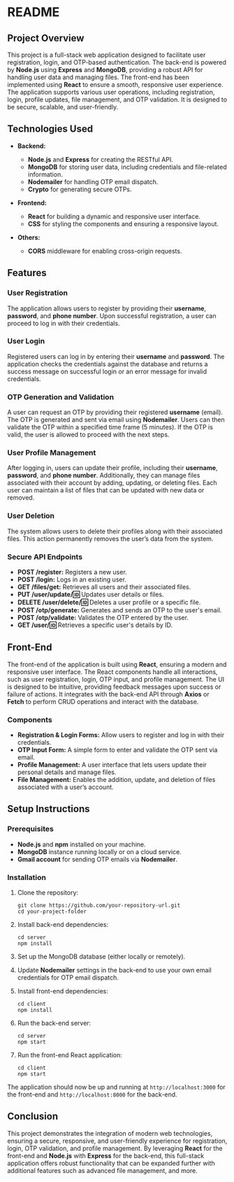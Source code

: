 # README

## Project Overview

This project is a full-stack web application designed to facilitate user registration, login, and OTP-based authentication. The back-end is powered by **Node.js** using **Express** and **MongoDB**, providing a robust API for handling user data and managing files. The front-end has been implemented using **React** to ensure a smooth, responsive user experience. The application supports various user operations, including registration, login, profile updates, file management, and OTP validation. 
It is designed to be secure, scalable, and user-friendly.

## Technologies Used

- **Backend:**
  - **Node.js** and **Express** for creating the RESTful API.
  - **MongoDB** for storing user data, including credentials and file-related information.
  - **Nodemailer** for handling OTP email dispatch.
  - **Crypto** for generating secure OTPs.

- **Frontend:**
  - **React** for building a dynamic and responsive user interface.
  - **CSS** for styling the components and ensuring a responsive layout.

- **Others:**
  - **CORS** middleware for enabling cross-origin requests.

## Features

### User Registration
The application allows users to register by providing their **username**, **password**, and **phone number**. Upon successful registration, a user can proceed to log in with their credentials.

### User Login
Registered users can log in by entering their **username** and **password**. The application checks the credentials against the database and returns a success message on successful login or an error message for invalid credentials.

### OTP Generation and Validation
A user can request an OTP by providing their registered **username** (email). The OTP is generated and sent via email using **Nodemailer**. Users can then validate the OTP within a specified time frame (5 minutes). If the OTP is valid, the user is allowed to proceed with the next steps.

### User Profile Management
After logging in, users can update their profile, including their **username**, **password**, and **phone number**. Additionally, they can manage files associated with their account by adding, updating, or deleting files. Each user can maintain a list of files that can be updated with new data or removed.

### User Deletion
The system allows users to delete their profiles along with their associated files. This action permanently removes the user’s data from the system.

### Secure API Endpoints
- **POST /register:** Registers a new user.
- **POST /login:** Logs in an existing user.
- **GET /files/get:** Retrieves all users and their associated files.
- **PUT /user/update/:id:** Updates user details or files.
- **DELETE /user/delete/:id:** Deletes a user profile or a specific file.
- **POST /otp/generate:** Generates and sends an OTP to the user's email.
- **POST /otp/validate:** Validates the OTP entered by the user.
- **GET /user/:id:** Retrieves a specific user's details by ID.

## Front-End

The front-end of the application is built using **React**, ensuring a modern and responsive user interface. 
The React components handle all interactions, such as user registration, login, OTP input, and profile management. 
The UI is designed to be intuitive, providing feedback messages upon success or failure of actions. 
It integrates with the back-end API through **Axios** or **Fetch** to perform CRUD operations and interact with the database.

### Components
- **Registration & Login Forms:** Allow users to register and log in with their credentials.
- **OTP Input Form:** A simple form to enter and validate the OTP sent via email.
- **Profile Management:** A user interface that lets users update their personal details and manage files.
- **File Management:** Enables the addition, update, and deletion of files associated with a user’s account.

## Setup Instructions

### Prerequisites
- **Node.js** and **npm** installed on your machine.
- **MongoDB** instance running locally or on a cloud service.
- **Gmail account** for sending OTP emails via **Nodemailer**.

### Installation

1. Clone the repository:
   ```
   git clone https://github.com/your-repository-url.git
   cd your-project-folder
   ```

2. Install back-end dependencies:
   ```
   cd server
   npm install
   ```

3. Set up the MongoDB database (either locally or remotely).

4. Update **Nodemailer** settings in the back-end to use your own email credentials for OTP email dispatch.

5. Install front-end dependencies:
   ```
   cd client
   npm install
   ```

6. Run the back-end server:
   ```
   cd server
   npm start
   ```

7. Run the front-end React application:
   ```
   cd client
   npm start
   ```

The application should now be up and running at `http://localhost:3000` for the front-end and `http://localhost:8000` for the back-end.

## Conclusion

This project demonstrates the integration of modern web technologies, ensuring a secure, responsive, and user-friendly experience for registration, login, OTP validation, and profile management. By leveraging **React** for the front-end and **Node.js** with **Express** for the back-end, this full-stack application offers robust functionality that can be expanded further with additional features such as advanced file management, and more.

